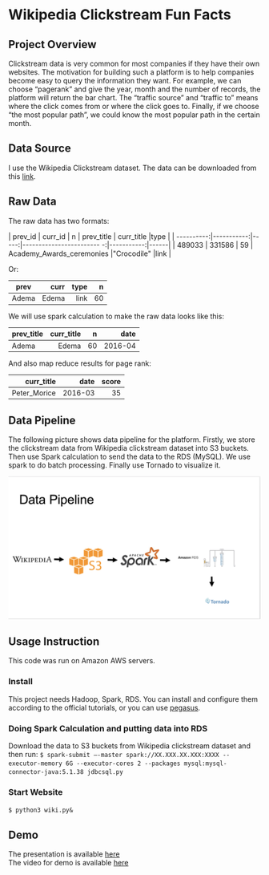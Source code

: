 # Wikipedia Clickstream Fun Facts

## Project Overview
Clickstream data is very common for most companies if they have their own websites. The motivation for building such a platform is to help companies become easy to query the information they want. For example, we can choose “pagerank” and give the year, month and the number of records, the platform will return the bar chart. The “traffic source” and “traffic to” means where the click comes from or where the click goes to. Finally, if we choose “the most popular path”, we could know the most popular path in the certain month.



## Data Source
I use the Wikipedia Clickstream dataset. The data can be downloaded from this [link](https://figshare.com/articles/Wikipedia_Clickstream). 

## Raw Data 
The raw data has two formats:

| prev_id    | curr_id    | n    | prev_title                | curr_title |type  |
| ----------:|-----------:|-----:|------------------------ -:|-----------:|------|
| 489033     | 331586     | 59   | Academy_Awards_ceremonies |"Crocodile" |link  |

Or:

| prev          | curr          | type                |n              | 
| ------------- |--------------:| -------------------:|--------------:|
| Adema         | Edema         | link                |60             |

We will use spark calculation to make the raw data looks like this:

| prev_title    | curr_title    | n        |date       | 
| ------------- |--------------:| --------:|----------:|
| Adema         | Edema         | 60       |2016-04    |

And also map reduce results for page rank:

| curr_title    | date        |score      | 
|--------------:| -----------:|----------:|
| Peter_Morice  | 2016-03     |35         |


## Data Pipeline
The following picture shows data pipeline for the platform. Firstly, we store the clickstream data from Wikipedia clickstream dataset into S3 buckets. Then use Spark calculation to send the data to the RDS (MySQL). We use spark to do batch processing. Finally use Tornado to visualize it.

![datapipeline](/image/datapipeline.png?raw=true "datapipeline")

## Usage Instruction
This code was run on Amazon AWS servers.

### Install
This project needs Hadoop, Spark, RDS. You can install and configure them according to the official tutorials, or you can use [pegasus](https://github.com/InsightDataScience/pegasus).

### Doing Spark Calculation and putting data into RDS
Download the data to S3 buckets from Wikipedia clickstream dataset and then run:
`$ spark-submit –-master spark://XX.XXX.XX.XXX:XXXX --executor-memory 6G --executor-cores 2 --packages mysql:mysql-connector-java:5.1.38 jdbcsql.py`

### Start Website
`$ python3 wiki.py&`

## Demo
The presentation is available [here](https://docs.google.com/presentation/)
<br>
The video for demo is available [here](https://youtu.be/)




